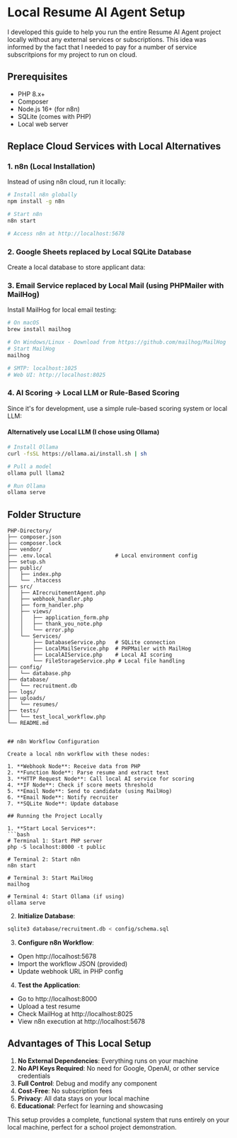 # Local Resume AI Agent Setup

I developed this guide to  help you run the entire Resume AI Agent project locally without any external services or subscriptions. This idea was informed by the fact that I needed to pay for a number of service subscritpions for my project to run on cloud.

## Prerequisites
- PHP 8.x+
- Composer
- Node.js 16+ (for n8n)
- SQLite (comes with PHP)
- Local web server

## Replace Cloud Services with Local Alternatives

### 1. n8n (Local Installation)
Instead of using n8n cloud, run it locally:

```bash
# Install n8n globally
npm install -g n8n

# Start n8n
n8n start

# Access n8n at http://localhost:5678
```

### 2. Google Sheets replaced by Local SQLite Database
Create a local database to store applicant data:

### 3. Email Service replaced by Local Mail (using PHPMailer with MailHog)
Install MailHog for local email testing:

```bash
# On macOS
brew install mailhog

# On Windows/Linux - Download from https://github.com/mailhog/MailHog
# Start MailHog
mailhog

# SMTP: localhost:1025
# Web UI: http://localhost:8025
```

### 4. AI Scoring → Local LLM or Rule-Based Scoring
Since it's for development, use a simple rule-based scoring system or local LLM:

#### Alternatively use Local LLM (I chose using Ollama)
```bash
# Install Ollama
curl -fsSL https://ollama.ai/install.sh | sh

# Pull a model
ollama pull llama2

# Run Ollama
ollama serve
```

## Folder Structure

```
PHP-Directory/
├── composer.json
├── composer.lock
├── vendor/
├── .env.local                    # Local environment config
├── setup.sh
├── public/
│   ├── index.php
│   └── .htaccess
├── src/
│   ├── AIrecruitementAgent.php
│   ├── webhook_handler.php
│   ├── form_handler.php
│   ├── views/
│   │   ├── application_form.php
│   │   ├── thank_you_note.php
│   │   └── error.php
│   └── Services/
│       ├── DatabaseService.php   # SQLite connection
│       ├── LocalMailService.php  # PHPMailer with MailHog
│       ├── LocalAIService.php    # Local AI scoring
│       └── FileStorageService.php # Local file handling
├── config/
│   └── database.php
├── database/
│   └── recruitment.db
├── logs/
├── uploads/
│   └── resumes/
├── tests/
│   └── test_local_workflow.php
└── README.md
```

```

## n8n Workflow Configuration

Create a local n8n workflow with these nodes:

1. **Webhook Node**: Receive data from PHP
2. **Function Node**: Parse resume and extract text
3. **HTTP Request Node**: Call local AI service for scoring
4. **IF Node**: Check if score meets threshold
5. **Email Node**: Send to candidate (using MailHog)
6. **Email Node**: Notify recruiter
7. **SQLite Node**: Update database

## Running the Project Locally

1. **Start Local Services**:
```bash
# Terminal 1: Start PHP server
php -S localhost:8000 -t public

# Terminal 2: Start n8n
n8n start

# Terminal 3: Start MailHog
mailhog

# Terminal 4: Start Ollama (if using)
ollama serve
```

2. **Initialize Database**:
```bash
sqlite3 database/recruitment.db < config/schema.sql
```

3. **Configure n8n Workflow**:
- Open http://localhost:5678
- Import the workflow JSON (provided)
- Update webhook URL in PHP config

4. **Test the Application**:
- Go to http://localhost:8000
- Upload a test resume
- Check MailHog at http://localhost:8025
- View n8n execution at http://localhost:5678

## Advantages of This Local Setup

1. **No External Dependencies**: Everything runs on your machine
2. **No API Keys Required**: No need for Google, OpenAI, or other service credentials
3. **Full Control**: Debug and modify any component
4. **Cost-Free**: No subscription fees
5. **Privacy**: All data stays on your local machine
6. **Educational**: Perfect for learning and showcasing

This setup provides a complete, functional system that runs entirely on your local machine, perfect for a school project demonstration.
